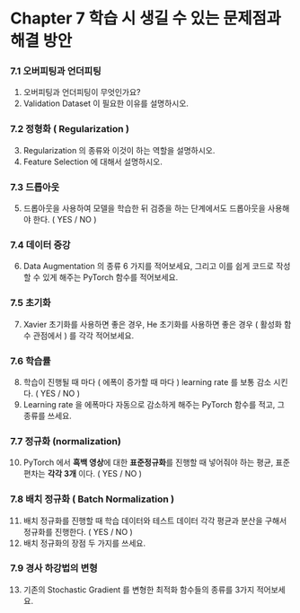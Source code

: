 # Chapter 7 학습 시 생길 수 있는 문제점과 해결 방안



### 7.1 오버피팅과 언더피팅

1. 오버피팅과 언더피팅이 무엇인가요?
2. Validation Dataset 이 필요한 이유를 설명하시오.

### 7.2 정형화 ( Regularization )

3. Regularization 의 종류와 이것이 하는 역할을 설명하시오.
4. Feature Selection 에 대해서 설명하시오.

### 7.3 드롭아웃

5. 드롭아웃을 사용하여 모델을 학습한 뒤 검증을 하는 단계에서도 드롭아웃을 사용해야 한다. ( YES / NO )

### 7.4 데이터 증강

6. Data Augmentation 의 종류 6 가지를 적어보세요, 그리고 이를 쉽게 코드로 작성할 수 있게 해주는 PyTorch 함수를 적어보세요.

### 7.5 초기화

7. Xavier 초기화를 사용하면 좋은 경우, He 초기화를 사용하면 좋은 경우 ( 활성화 함수 관점에서 ) 를 각각 적어보세요.

### 7.6 학습률

8. 학습이 진행될 때 마다 ( 에폭이 증가할 때 마다 ) learning rate 를 보통 감소 시킨다. ( YES / NO )
9. Learning rate 을 에폭마다 자동으로 감소하게 해주는 PyTorch 함수를 적고, 그 종류를 쓰세요.

### 7.7 정규화 (normalization)

10. PyTorch 에서 **흑백 영상**에 대한 **표준정규화**를 진행할 때 넣어줘야 하는 평균, 표준편차는 **각각 3개** 이다. ( YES / NO )

### 7.8 배치 정규화 ( Batch Normalization )

11. 배치 정규화를 진행할 때 학습 데이터와 테스트 데이터 각각 평균과 분산을 구해서 정규화를 진행한다. ( YES / NO )
12. 배치 정규화의 장점 두 가지를 쓰세요.

### 7.9 경사 하강법의 변형

13. 기존의 Stochastic Gradient 를 변형한 최적화 함수들의 종류를 3가지 적어보세요.